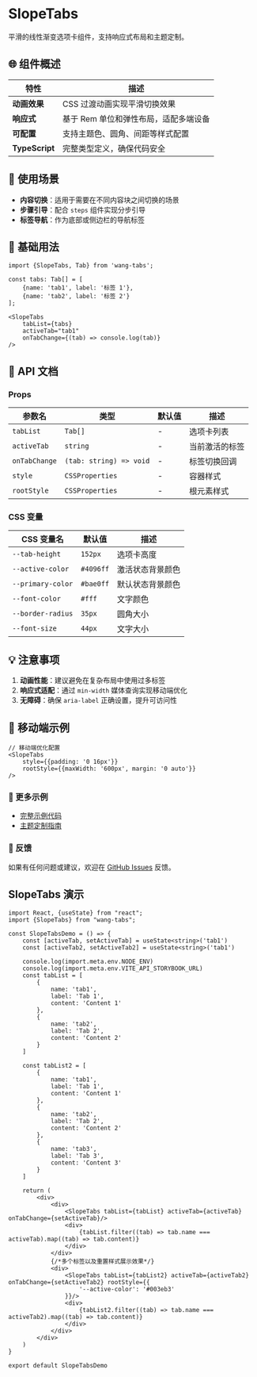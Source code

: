 # SlopeTabs

平滑的线性渐变选项卡组件，支持响应式布局和主题定制。

## 🌐 组件概述

| 特性             | 描述                    |
|----------------|-----------------------|
| **动画效果**       | CSS 过渡动画实现平滑切换效果      |
| **响应式**        | 基于 Rem 单位和弹性布局，适配多端设备 |
| **可配置**        | 支持主题色、圆角、间距等样式配置      |
| **TypeScript** | 完整类型定义，确保代码安全         |

## 📱 使用场景

- **内容切换**：适用于需要在不同内容块之间切换的场景
- **步骤引导**：配合 `steps` 组件实现分步引导
- **标签导航**：作为底部或侧边栏的导航标签

## 🚀 基础用法

```tsx
import {SlopeTabs, Tab} from 'wang-tabs';

const tabs: Tab[] = [
    {name: 'tab1', label: '标签 1'},
    {name: 'tab2', label: '标签 2'}
];

<SlopeTabs
    tabList={tabs}
    activeTab="tab1"
    onTabChange={(tab) => console.log(tab)}
/>
```

## 📖 API 文档

### Props

| 参数名           | 类型                      | 默认值 | 描述      |
|---------------|-------------------------|-----|---------|
| `tabList`     | `Tab[]`                 | -   | 选项卡列表   |
| `activeTab`   | `string`                | -   | 当前激活的标签 |
| `onTabChange` | `(tab: string) => void` | -   | 标签切换回调  |
| `style`       | `CSSProperties`         | -   | 容器样式    |
| `rootStyle`   | `CSSProperties`         | -   | 根元素样式   |

### CSS 变量

| CSS 变量名          | 默认值      | 描述                     |
|-------------------|-----------|------------------------|
| `--tab-height`    | `152px`   | 选项卡高度                 |
| `--active-color`  | `#4096ff` | 激活状态背景颜色             |
| `--primary-color` | `#bae0ff` | 默认状态背景颜色             |
| `--font-color`    | `#fff`    | 文字颜色                   |
| `--border-radius` | `35px`    | 圆角大小                  |
| `--font-size`     | `44px`    | 文字大小                  |

## 💡 注意事项

1. **动画性能**：建议避免在复杂布局中使用过多标签
2. **响应式适配**：通过 `min-width` 媒体查询实现移动端优化
3. **无障碍**：确保 `aria-label` 正确设置，提升可访问性

## 📱 移动端示例

```tsx
// 移动端优化配置
<SlopeTabs
    style={{padding: '0 16px'}}
    rootStyle={{maxWidth: '600px', margin: '0 auto'}}
/>
```

### 🚀 更多示例

- [完整示例代码](https://github.com/0418wangweijie/wang-tabs/blob/main/examples/SlopeTabs.tsx)
- [主题定制指南](https://wang-tabs-docs.vercel.app/guide/theme)

### 📢 反馈

如果有任何问题或建议，欢迎在 [GitHub Issues](https://github.com/0418wangweijie/wang-tabs/issues) 反馈。

## SlopeTabs 演示

```tsx
import React, {useState} from "react";
import {SlopeTabs} from "wang-tabs";

const SlopeTabsDemo = () => {
    const [activeTab, setActiveTab] = useState<string>('tab1')
    const [activeTab2, setActiveTab2] = useState<string>('tab1')

    console.log(import.meta.env.NODE_ENV)
    console.log(import.meta.env.VITE_API_STORYBOOK_URL)
    const tabList = [
        {
            name: 'tab1',
            label: 'Tab 1',
            content: 'Content 1'
        },
        {
            name: 'tab2',
            label: 'Tab 2',
            content: 'Content 2'
        }
    ]

    const tabList2 = [
        {
            name: 'tab1',
            label: 'Tab 1',
            content: 'Content 1'
        },
        {
            name: 'tab2',
            label: 'Tab 2',
            content: 'Content 2'
        },
        {
            name: 'tab3',
            label: 'Tab 3',
            content: 'Content 3'
        }
    ]

    return (
        <div>
            <div>
                <SlopeTabs tabList={tabList} activeTab={activeTab} onTabChange={setActiveTab}/>
                <div>
                    {tabList.filter((tab) => tab.name === activeTab).map((tab) => tab.content)}
                </div>
            </div>
            {/*多个标签以及重置样式展示效果*/}
            <div>
                <SlopeTabs tabList={tabList2} activeTab={activeTab2} onTabChange={setActiveTab2} rootStyle={{
                    '--active-color': '#003eb3'
                }}/>
                <div>
                    {tabList2.filter((tab) => tab.name === activeTab2).map((tab) => tab.content)}
                </div>
            </div>
        </div>
    )
}

export default SlopeTabsDemo
```

<script setup>
import { ref } from 'vue'

const storybookUrl = ref(process.env.VITE_API_STORYBOOK_URL);

</script>

<iframe
:src="`${storybookUrl}/iframe.html?globals=viewport%3Amobile&viewMode=story&id=slopetabs--primary`"
style="width: 100%; height:600px; border: none"
title="SlopeTabs 演示"
>
未加载
</iframe>



